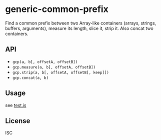 ﻿
<!--#echo json="package.json" key="name" underline="=" -->
generic-common-prefix
=====================
<!--/#echo -->

<!--#echo json="package.json" key="description" -->
Find a common prefix between two Array-like containers (arrays, strings,
buffers, arguments), measure its length, slice it, strip it. Also concat two
containers.
<!--/#echo -->


API
---

  * `gcp(a, b[, offsetA, offsetB])`
  * `gcp.measure(a, b[, offsetA, offsetB])`
  * `gcp.strip(a, b[, offsetA, offsetB[, keep]])`
  * `gcp.concat(a, b)`


Usage
-----

see [test.js](test.js)



<!--#toc stop="scan" -->


License
-------
<!--#echo json="package.json" key=".license" -->
ISC
<!--/#echo -->
